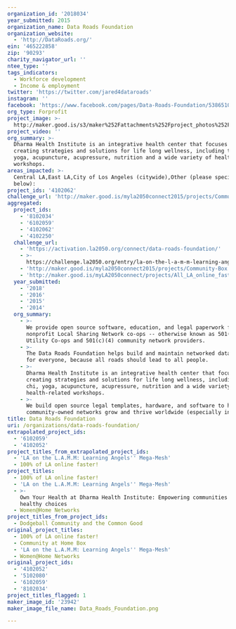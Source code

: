 ```yaml
---
organization_id: '2018034'
year_submitted: 2015
organization_name: Data Roads Foundation
organization_website:
  - 'http://DataRoads.org/'
ein: '465222858'
zip: '90293'
charity_navigator_url: ''
ntee_type: ''
tags_indicators:
  - Workforce development
  - Income & employment
twitter: 'https://twitter.com/jared4dataroads'
instagram: ''
facebook: 'https://www.facebook.com/pages/Data-Roads-Foundation/538651086157796'
org_type: Forprofit
project_image: >-
  http://maker.good.is/s3/maker%252Fattachments%252Fproject_photos%252Fimages%252F23942%252Fdisplay%252FData_Roads_Foundation.png=c570x385
project_video: ''
org_summary: >-
  Dharma Health Institute is an integrative health center that focuses on
  creating strategies and solutions for life long wellness, including tai chi,
  yoga, acupuncture, acupressure, nutrition and a wide variety of health-related
  workshops.
areas_impacted: >-
  Central LA,East LA,City of Los Angeles (citywide),Other (please specify
  below):
project_ids: '4102062'
challenge_url: 'http://maker.good.is/myla2050connect2015/projects/Community-Box.html'
aggregated:
  project_ids:
    - '8102034'
    - '6102059'
    - '4102062'
    - '4102250'
  challenge_url:
    - 'https://activation.la2050.org/connect/data-roads-foundation/'
    - >-
      https://challenge.la2050.org/entry/la-on-the-l-a-m-m-learning-angels-mega-mesh
    - 'http://maker.good.is/myla2050connect2015/projects/Community-Box.html'
    - 'http://maker.good.is/myLA2050connect/projects/All_LA_online_faster.html'
  year_submitted:
    - '2018'
    - '2016'
    - '2015'
    - '2014'
  org_summary:
    - >-
      We provide open source software, education, and legal paperwork for
      nonprofit Local Sharing Network co-ops -- otherwise known as 501(c)(12)
      Utility Co-ops and 501(c)(4) community network providers.
    - >-
      The Data Roads Foundation helps build and maintain networked data roads
      for everyone, because all roads should lead to all people.
    - >-
      Dharma Health Institute is an integrative health center that focuses on
      creating strategies and solutions for life long wellness, including tai
      chi, yoga, acupuncture, acupressure, nutrition and a wide variety of
      health-related workshops.
    - >-
      We build open source legal templates, hardware, and software to help
      community-owned networks grow and thrive worldwide (especially in LA!).
title: Data Roads Foundation
uri: /organizations/data-roads-foundation/
extrapolated_project_ids:
  - '6102059'
  - '4102052'
project_titles_from_extrapolated_project_ids:
  - 'LA on the L.A.M.M: Learning Angels'' Mega-Mesh'
  - 100% of LA online faster!
project_titles:
  - 100% of LA online faster!
  - 'LA on the L.A.M.M: Learning Angels'' Mega-Mesh'
  - >-
    Own Your Health at Dharma Health Institute: Empowering communities to make
    healthy choices
  - Women@Home Networks
project_titles_from_project_ids:
  - Dodgeball Community and the Common Good
original_project_titles:
  - 100% of LA online faster!
  - Community at Home Box
  - 'LA on the L.A.M.M: Learning Angels'' Mega-Mesh'
  - Women@Home Networks
original_project_ids:
  - '4102052'
  - '5102080'
  - '6102059'
  - '8102034'
project_titles_flagged: 1
maker_image_id: '23942'
maker_image_file_name: Data_Roads_Foundation.png

---
```

